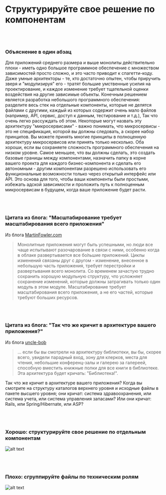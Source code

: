# Структурируйте свое решение по компонентам

<br/><br/>

### Объяснение в один абзац

Для приложений среднего размера и выше монолиты действительно плохи - иметь одно большое программное обеспечение с множеством зависимостей просто сложно, и это часто приводит к спагетти-коду. Даже умные архитекторы - те, кто достаточно опытен, чтобы приручить зверя и "модулизируя" его - тратят большие умственные усилия на проектирование, и каждое изменение требует тщательной оценки воздействия на другие зависимые объекты. Конечным решением является разработка небольшого программного обеспечения: разделите весь стек на отдельные компоненты, которые не делятся файлами с другими, каждый из которых содержит очень мало файлов (например, API, сервис, доступ к данным, тестирование и т.д.), Так что очень легко рассуждать об этом. Некоторые могут назвать эту архитектуру "микросервисами" - важно понимать, что микросервисы - это не спецификация, которой вы должны следовать, а скорее набор принципов. Вы можете принять многие принципы в полноценную архитектуру микросервисов или принять только несколько. Оба хороши, если вы сохраняете сложность программного обеспечения на низком уровне. Самое меньшее, что вы должны сделать, это создать базовые границы между компонентами, назначить папку в корне вашего проекта для каждого бизнес-компонента и сделать его автономным - другим компонентам разрешено использовать его функциональные возможности только через открытый интерфейс или API. Это основа для того, чтобы ваши компоненты были простыми, избежать адской зависимости и проложить путь к полноценным микросервисам в будущем, когда ваше приложение будет расти.

<br/><br/>

### Цитата из блога: "Масштабирование требует масштабирования всего приложения"

Из блога [MartinFowler.com](https://martinfowler.com/articles/microservices.html)

> Монолитные приложения могут быть успешными, но люди все чаще испытывают разочарование в связи с ними, особенно когда в облаке развертывается все бо̀льшие приложений. Циклы изменений связаны друг с другом - изменение, внесенное в небольшую часть приложения, требует перестройки и развертывания всего монолита. Со временем зачастую трудно сохранить хорошую модульную структуру, что усложняет сохранение изменений, которые должны затрагивать только один модуль в этом модуле. Масштабирование требует масштабирования всего приложения, а не его частей, которые требуют больших ресурсов.

<br/><br/>

### Цитата из блога: "Так что же кричит в архитектуре вашего приложения?"

Из блога [uncle-bob](https://blog.cleancoder.com/uncle-bob/2011/09/30/Screaming-Architecture.html) 

> ... если бы вы смотрели на архитектуру библиотеки, вы бы, скорее всего, увидели парадный вход, зону для клерков, места для чтения, небольшие конференц-залы и галерею за галереей, способную вместить книжные полки для все книги в библиотеке. Эта архитектура будет кричать: "Библиотека!".<br/>

Так что же кричит в архитектуре вашего приложения? Когда вы смотрите на структуру каталогов верхнего уровня и исходные файлы в пакете высшего уровня; они кричат: система здравоохранения, или система учета, или система управления запасами? Или они кричат: Rails, или Spring/Hibernate, или ASP?

<br/><br/>

### Хорошо: структурируйте свое решение по отдельным компонентам

![alt text](/assets/images/structurebycomponents.PNG "Structuring solution by components")

<br/><br/>

### Плохо: сгруппируйте файлы по техническим ролям

![alt text](/assets/images/structurebyroles.PNG "Structuring solution by technical roles")
